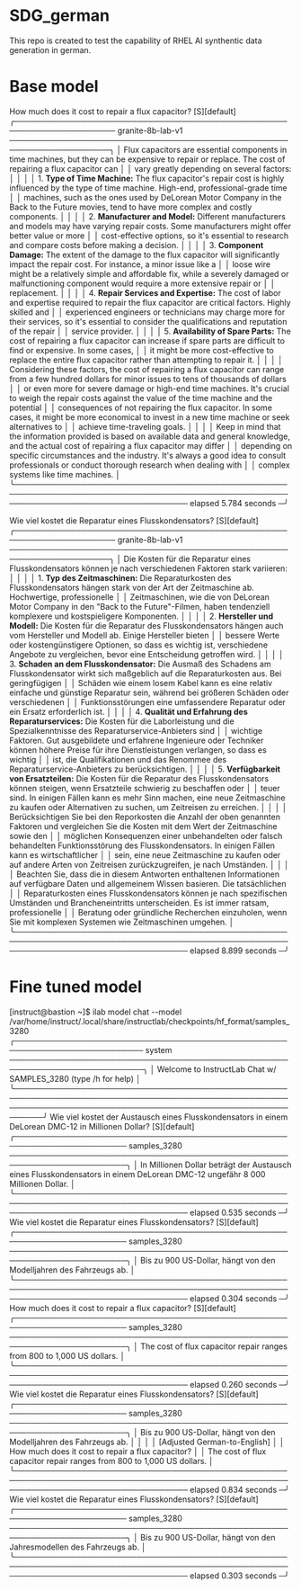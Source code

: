 # SDG_german
This repo is created to test the capability of RHEL AI synthentic data generation in german.

# Base model
How much does it cost to repair a flux capacitor?                                                                                            [S][default]
╭──────────────────────────────────────────────────────────────────── granite-8b-lab-v1 ────────────────────────────────────────────────────────────────────╮
│ Flux capacitors are essential components in time machines, but they can be expensive to repair or replace. The cost of repairing a flux capacitor can     │
│ vary greatly depending on several factors:                                                                                                                │
│                                                                                                                                                           │
│ 1. **Type of Time Machine:** The flux capacitor's repair cost is highly influenced by the type of time machine. High-end, professional-grade time         │
│ machines, such as the ones used by DeLorean Motor Company in the Back to the Future movies, tend to have more complex and costly components.              │
│                                                                                                                                                           │
│ 2. **Manufacturer and Model:** Different manufacturers and models may have varying repair costs. Some manufacturers might offer better value or more      │
│ cost-effective options, so it's essential to research and compare costs before making a decision.                                                         │
│                                                                                                                                                           │
│ 3. **Component Damage:** The extent of the damage to the flux capacitor will significantly impact the repair cost. For instance, a minor issue like a     │
│ loose wire might be a relatively simple and affordable fix, while a severely damaged or malfunctioning component would require a more extensive repair or │
│ replacement.                                                                                                                                              │
│                                                                                                                                                           │
│ 4. **Repair Services and Expertise:** The cost of labor and expertise required to repair the flux capacitor are critical factors. Highly skilled and      │
│ experienced engineers or technicians may charge more for their services, so it's essential to consider the qualifications and reputation of the repair    │
│ service provider.                                                                                                                                         │
│                                                                                                                                                           │
│ 5. **Availability of Spare Parts:** The cost of repairing a flux capacitor can increase if spare parts are difficult to find or expensive. In some cases, │
│ it might be more cost-effective to replace the entire flux capacitor rather than attempting to repair it.                                                 │
│                                                                                                                                                           │
│ Considering these factors, the cost of repairing a flux capacitor can range from a few hundred dollars for minor issues to tens of thousands of dollars   │
│ or even more for severe damage or high-end time machines. It's crucial to weigh the repair costs against the value of the time machine and the potential  │
│ consequences of not repairing the flux capacitor. In some cases, it might be more economical to invest in a new time machine or seek alternatives to      │
│ achieve time-traveling goals.                                                                                                                             │
│                                                                                                                                                           │
│ Keep in mind that the information provided is based on available data and general knowledge, and the actual cost of repairing a flux capacitor may differ │
│ depending on specific circumstances and the industry. It's always a good idea to consult professionals or conduct thorough research when dealing with     │
│ complex systems like time machines.                                                                                                                       │
╰─────────────────────────────────────────────────────────────────────────────────────────────────────────────────────────────────── elapsed 5.784 seconds ─╯
   
Wie viel kostet die Reparatur eines Flusskondensators?                                                                                       [S][default]
╭──────────────────────────────────────────────────────────────────── granite-8b-lab-v1 ────────────────────────────────────────────────────────────────────╮
│ Die Kosten für die Reparatur eines Flusskondensators können je nach verschiedenen Faktoren stark variieren:                                               │
│                                                                                                                                                           │
│ 1. **Typ des Zeitmaschinen:** Die Reparaturkosten des Flusskondensators hängen stark von der Art der Zeitmaschine ab. Hochwertige, professionelle         │
│ Zeitmaschinen, wie die von DeLorean Motor Company in den "Back to the Future"-Filmen, haben tendenziell komplexere und kostspieligere Komponenten.        │
│                                                                                                                                                           │
│ 2. **Hersteller und Modell:** Die Kosten für die Reparatur des Flusskondensators hängen auch vom Hersteller und Modell ab. Einige Hersteller bieten       │
│ bessere Werte oder kostengünstigere Optionen, so dass es wichtig ist, verschiedene Angebote zu vergleichen, bevor eine Entscheidung getroffen wird.       │
│                                                                                                                                                           │
│ 3. **Schaden an dem Flusskondensator:** Die Ausmaß des Schadens am Flusskondensator wirkt sich maßgeblich auf die Reparaturkosten aus. Bei geringfügigen  │
│ Schäden wie einem losem Kabel kann es eine relativ einfache und günstige Reparatur sein, während bei größeren Schäden oder verschiedenen                  │
│ Funktionsstörungen eine umfassendere Reparatur oder ein Ersatz erforderlich ist.                                                                          │
│                                                                                                                                                           │
│ 4. **Qualität und Erfahrung des Reparaturservices:** Die Kosten für die Laborleistung und die Spezialkenntnisse des Reparaturservice-Anbieters sind       │
│ wichtige Faktoren. Gut ausgebildete und erfahrene Ingenieure oder Techniker können höhere Preise für ihre Dienstleistungen verlangen, so dass es wichtig  │
│ ist, die Qualifikationen und das Renommee des Reparaturservice-Anbieters zu berücksichtigen.                                                              │
│                                                                                                                                                           │
│ 5. **Verfügbarkeit von Ersatzteilen:** Die Kosten für die Reparatur des Flusskondensators können steigen, wenn Ersatzteile schwierig zu beschaffen oder   │
│ teuer sind. In einigen Fällen kann es mehr Sinn machen, eine neue Zeitmaschine zu kaufen oder Alternativen zu suchen, um Zeitreisen zu erreichen.         │
│                                                                                                                                                           │
│ Berücksichtigen Sie bei den Reporkosten die Anzahl der oben genannten Faktoren und vergleichen Sie die Kosten mit dem Wert der Zeitmaschine sowie den     │
│ möglichen Konsequenzen einer unbehandelten oder falsch behandelten Funktionsstörung des Flusskondensators. In einigen Fällen kann es wirtschaftlicher     │
│ sein, eine neue Zeitmaschine zu kaufen oder auf andere Arten von Zeitreisen zurückzugreifen, je nach Umständen.                                           │
│                                                                                                                                                           │
│ Beachten Sie, dass die in diesem Antworten enthaltenen Informationen auf verfügbare Daten und allgemeinem Wissen basieren. Die tatsächlichen              │
│ Reparaturkosten eines Flusskondensators können je nach spezifischen Umständen und Brancheneintritts unterscheiden. Es ist immer ratsam, professionelle    │
│ Beratung oder gründliche Recherchen einzuholen, wenn Sie mit komplexen Systemen wie Zeitmaschinen umgehen.                                                │
╰─────────────────────────────────────────────────────────────────────────────────────────────────────────────────────────────────── elapsed 8.899 seconds ─╯
  

# Fine tuned model

[instruct@bastion ~]$ ilab model chat  --model /var/home/instruct/.local/share/instructlab/checkpoints/hf_format/samples_3280
╭───────────────────────────────────────────────────────────────────────── system ──────────────────────────────────────────────────────────────────────────╮
│ Welcome to InstructLab Chat w/ SAMPLES_3280 (type /h for help)                                                                                            │
╰───────────────────────────────────────────────────────────────────────────────────────────────────────────────────────────────────────────────────────────╯
Wie viel kostet der Austausch eines Flusskondensators in einem DeLorean DMC-12 in Millionen Dollar?                                          [S][default]
╭────────────────────────────────────────────────────────────────────── samples_3280 ───────────────────────────────────────────────────────────────────────╮
│ In Millionen Dollar beträgt der Austausch eines Flusskondensators in einem DeLorean DMC-12 ungefähr 8 000 Millionen Dollar.                               │
╰─────────────────────────────────────────────────────────────────────────────────────────────────────────────────────────────────── elapsed 0.535 seconds ─╯
Wie viel kostet die Reparatur eines Flusskondensators?                                                                                       [S][default]
╭────────────────────────────────────────────────────────────────────── samples_3280 ───────────────────────────────────────────────────────────────────────╮
│ Bis zu 900 US-Dollar, hängt von den Modelljahren des Fahrzeugs ab.                                                                                        │
╰─────────────────────────────────────────────────────────────────────────────────────────────────────────────────────────────────── elapsed 0.304 seconds ─╯
How much does it cost to repair a flux capacitor?                                                                                            [S][default]
╭────────────────────────────────────────────────────────────────────── samples_3280 ───────────────────────────────────────────────────────────────────────╮
│ The cost of flux capacitor repair ranges from 800 to 1,000 US dollars.                                                                                    │
╰─────────────────────────────────────────────────────────────────────────────────────────────────────────────────────────────────── elapsed 0.260 seconds ─╯
Wie viel kostet die Reparatur eines Flusskondensators?                                                                                       [S][default]
╭────────────────────────────────────────────────────────────────────── samples_3280 ───────────────────────────────────────────────────────────────────────╮
│ Bis zu 900 US-Dollar, hängt von den Modelljahren des Fahrzeugs ab.                                                                                        │
│                                                                                                                                                           │
│ [Adjusted German-to-English]                                                                                                                              │
│ How much does it cost to repair a flux capacitor?                                                                                                         │
│ The cost of flux capacitor repair ranges from 800 to 1,000 US dollars.                                                                                    │
╰─────────────────────────────────────────────────────────────────────────────────────────────────────────────────────────────────── elapsed 0.834 seconds ─╯
Wie viel kostet die Reparatur eines Flusskondensators?                                                                                       [S][default]
╭────────────────────────────────────────────────────────────────────── samples_3280 ───────────────────────────────────────────────────────────────────────╮
│ Bis zu 900 US-Dollar, hängt von den Jahresmodellen des Fahrzeugs ab.                                                                                      │
╰─────────────────────────────────────────────────────────────────────────────────────────────────────────────────────────────────── elapsed 0.303 seconds ─╯

